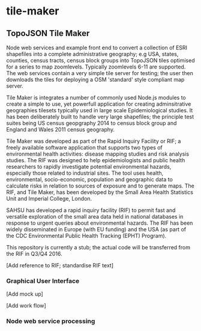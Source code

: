 # tile-maker

## TopoJSON Tile Maker

Node web services and example front end to convert a collection of ESRI shapefiles into a complete administrative geography; 
e.g USA, states, counties, census tracts, census block groups into TopoJSON tiles optimised for a series to map zoomlevels. 
Typically zoomlevels 6-11 are supported. The web services contain a very simple tile server for testing; the user then 
downloads the tiles for deploying a OSM 'standard' style compliant map server.

Tile Maker is integrates a number of commonly used Node.js modules to create a simple to use, yet powerfull application for 
creating adminsitrative geographies tilesets typically used in large scale Epidemiological studies. It has been deliberately built
to handle very large shapefiles; the principle test suites being US census geopgraphy 2014 to census block group and England and 
Wales 2011 census geography.

Tile Maker was developed as part of the Rapid Inquiry Facility or RIF; a freely available software application that supports 
two types of environmental health activities: disease mapping studies and risk analysis studies. The RIF was designed to help 
epidemiologists and public health researchers to rapidly investigate potential environmental hazards, especially those 
related to industrial sites. The tool uses health, environmental, socio-economic, population and geographic data to calculate 
risks in relation to sources of exposure and to generate maps. The RIF, and Tile Maker, has been developed by the Small Area 
Health Statistics Unit and Imperial College, London.

SAHSU has developed a rapid inquiry facility (RIF) to permit fast and versatile exploration of the small area data held in 
national databases in response to urgent queries about environmental hazards. The RIF has been widely disseminated in Europe 
(with EU funding) and the USA (as part of the CDC Environmental Public Health Tracking (EPHT) Program). 
 
This repository is currently a stub; the actual code will be transferred from the RIF in Q3/Q4 2016.

[Add reference to RIF; standardise RIF text]

### Graphical User Interface

[Add mock up]

[Add work flow]

### Node web service processing

